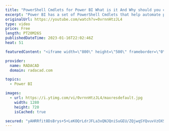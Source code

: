 ```yaml
---
title: "PowerShell Cmdlets for Power BI What is it And Why should you care"
excerpt: "Power BI has a set of PowerShell Cmdlets that help automate part of the operations with Power BI. However, PowerShell is not a commonly familiar technology. In the world of Power BI, we are used to working with graphical options and settings provided in the tools and the service. However, using commands"
originalUrl: https://youtube.com/watch?v=0vrnnHtzJL4
type: video
price: Free
length: PT20M26S
publishedDateTime: 2023-01-16T22:02:46Z
heat: 51

featuredContent: "<iframe width=\"800\" height=\"500\" frameborder=\"0\" src=\"https://www.youtube.com/embed/0vrnnHtzJL4\" allow=\"accelerometer; autoplay; encrypted-media; gyroscope; picture-in-picture\" allowfullscreen></iframe>"

provider:
  name: RADACAD
  domain: radacad.com

topics:
  - Power BI

images:
  - url: https://i.ytimg.com/vi/0vrnnHtzJL4/maxresdefault.jpg
    width: 1280
    height: 720
    isCached: true

secured: "yAHRRfit8DsBrys+5+LeKOQrLdrJFLa3xQNJQniSuGEU/ZQjwqSYQvuvVzOXSTTBUQfwuKyzsxZz+cKadb5bVMoJHg4xkh+Fxnz1Hh7CGL0jz4M98juBzjF8pUJoccRKn5lPiCq0CaqrDpZI6IY7UXqeeZ+ltP7E5oktW1JUWcgYOfVBzs3jaF4N7MqW4jFTjIDurt56EIOB7Ghygo8M2/N45134MHF6y9KZqjBZFbTiHhDXp4FPx/VW5w+Rd/daqFoR1tHNsT6OAz0zTuuoRJb9CmtKeqXsJj4aaTGeZeup2Umz25JFUYQXLfBJAztZCsAokMVMan+Roo+uXTneEDao7b2ZigSSiwg8baSWQEwN0YfjW1zNCTA1pNQhe44rmvorDFvMpy8EM+htrisGzd9XmcSxQFjVwfn8dRdbgRs=;I2yfkYSLKJ8/FfErftYHeQ=="
---
```


